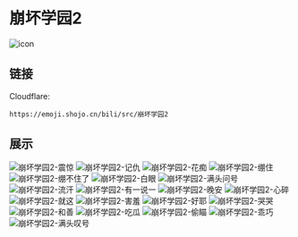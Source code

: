 # 崩坏学园2
![icon](https://emoji.shojo.cn/bili/src/崩坏学园2/icon.png)
## 链接
Cloudflare:
```
https://emoji.shojo.cn/bili/src/崩坏学园2
```
## 展示
![崩坏学园2-震惊](https://emoji.shojo.cn/bili/src/崩坏学园2/崩坏学园2-震惊.png)
![崩坏学园2-记仇](https://emoji.shojo.cn/bili/src/崩坏学园2/崩坏学园2-记仇.png)
![崩坏学园2-花痴](https://emoji.shojo.cn/bili/src/崩坏学园2/崩坏学园2-花痴.png)
![崩坏学园2-绷住](https://emoji.shojo.cn/bili/src/崩坏学园2/崩坏学园2-绷住.png)
![崩坏学园2-绷不住了](https://emoji.shojo.cn/bili/src/崩坏学园2/崩坏学园2-绷不住了.png)
![崩坏学园2-白眼](https://emoji.shojo.cn/bili/src/崩坏学园2/崩坏学园2-白眼.png)
![崩坏学园2-满头问号](https://emoji.shojo.cn/bili/src/崩坏学园2/崩坏学园2-满头问号.png)
![崩坏学园2-流汗](https://emoji.shojo.cn/bili/src/崩坏学园2/崩坏学园2-流汗.png)
![崩坏学园2-有一说一](https://emoji.shojo.cn/bili/src/崩坏学园2/崩坏学园2-有一说一.png)
![崩坏学园2-晚安](https://emoji.shojo.cn/bili/src/崩坏学园2/崩坏学园2-晚安.png)
![崩坏学园2-心碎](https://emoji.shojo.cn/bili/src/崩坏学园2/崩坏学园2-心碎.png)
![崩坏学园2-就这](https://emoji.shojo.cn/bili/src/崩坏学园2/崩坏学园2-就这.png)
![崩坏学园2-害羞](https://emoji.shojo.cn/bili/src/崩坏学园2/崩坏学园2-害羞.png)
![崩坏学园2-好耶](https://emoji.shojo.cn/bili/src/崩坏学园2/崩坏学园2-好耶.png)
![崩坏学园2-哭哭](https://emoji.shojo.cn/bili/src/崩坏学园2/崩坏学园2-哭哭.png)
![崩坏学园2-和善](https://emoji.shojo.cn/bili/src/崩坏学园2/崩坏学园2-和善.png)
![崩坏学园2-吃瓜](https://emoji.shojo.cn/bili/src/崩坏学园2/崩坏学园2-吃瓜.png)
![崩坏学园2-偷瞄](https://emoji.shojo.cn/bili/src/崩坏学园2/崩坏学园2-偷瞄.png)
![崩坏学园2-乖巧](https://emoji.shojo.cn/bili/src/崩坏学园2/崩坏学园2-乖巧.png)
![崩坏学园2-满头叹号](https://emoji.shojo.cn/bili/src/崩坏学园2/崩坏学园2-满头叹号.png)
